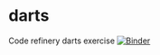 # darts
Code refinery darts exercise
[![Binder](https://mybinder.org/badge_logo.svg)](https://mybinder.org/v2/gh/git@github.com:kpa224/darts.git/HEAD)
